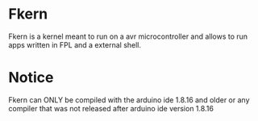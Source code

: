 # Fkern
Fkern is a kernel meant to run on a avr microcontroller
and allows to run apps written in FPL and a external shell.

# Notice
Fkern can ONLY be compiled with the arduino ide 1.8.16 and older
or any compiler that was not released after arduino ide version 1.8.16
